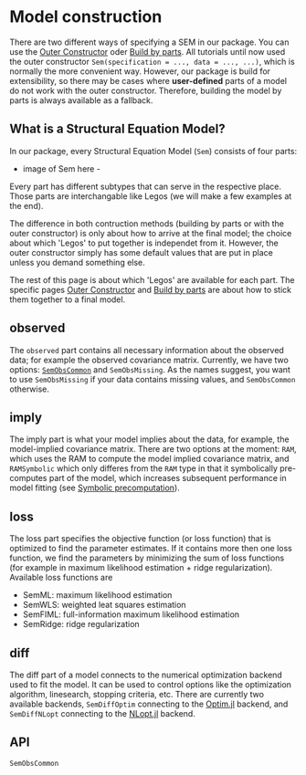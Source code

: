 # Model construction

There are two different ways of specifying a SEM in our package. You can use the [Outer Constructor](@ref) oder [Build by parts](@ref). 
All tutorials until now used the outer constructor `Sem(specification = ..., data = ..., ...)`, which is normally the more convenient way.
However, our package is build for extensibility, so there may be cases where **user-defined** parts of a model do not work with the outer constructor.
Therefore, building the model by parts is always available as a fallback.

## What is a Structural Equation Model?

In our package, every Structural Equation Model (`Sem`) consists of four parts:
- image of Sem here -

Every part has different subtypes that can serve in the respective place. Those parts are interchangable like Legos (we will make a few examples at the end).

The difference in both contruction methods (building by parts or with the outer constructor) is only about how to arrive at the final model; the choice about which 'Legos' to put together is independet from it. However, the outer constructor simply has some default values that are put in place unless you demand something else.

The rest of this page is about which 'Legos' are available for each part. The specific pages [Outer Constructor](@ref) and [Build by parts](@ref) are about how to stick them together to a final model.

## observed

The `observed` part contains all necessary information about the observed data; for example the observed covariance matrix. Currently, we have two options: [`SemObsCommon`](@ref) and `SemObsMissing`. 
As the names suggest, you want to use `SemObsMissing` if your data contains missing values, and `SemObsCommon` otherwise.

## imply
The imply part is what your model implies about the data, for example, the model-implied covariance matrix. 
There are two options at the moment: `RAM`, which uses the RAM to compute the model implied covariance matrix, and `RAMSymbolic` which only differes from the `RAM` type in that it symbolically pre-computes part of the model, which increases subsequent performance in model fitting (see [Symbolic precomputation](@ref)).

## loss
The loss part specifies the objective function (or loss function) that is optimized to find the parameter estimates.
If it contains more then one loss function, we find the parameters by minimizing the sum of loss functions (for example in maximum likelihood estimation + ridge regularization).
Available loss functions are
- SemML: maximum likelihood estimation
- SemWLS: weighted leat squares estimation
- SemFIML: full-information maximum likelihood estimation
- SemRidge: ridge regularization

## diff
The diff part of a model connects to the numerical optimization backend used to fit the model. It can be used to control options like the optimization algorithm, linesearch, stopping criteria, etc. There are currently two available backends, `SemDiffOptim` connecting to the [Optim.jl](https://github.com/JuliaNLSolvers/Optim.jl) backend, and `SemDiffNLopt` connecting to the [NLopt.jl](https://github.com/JuliaOpt/NLopt.jl) backend.

## API
```@docs
SemObsCommon
```